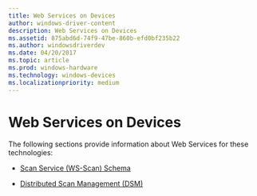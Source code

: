 ```yaml
---
title: Web Services on Devices
author: windows-driver-content
description: Web Services on Devices
ms.assetid: 875abd6d-74f9-47be-860b-efd0bf235b22
ms.author: windowsdriverdev
ms.date: 04/20/2017
ms.topic: article
ms.prod: windows-hardware
ms.technology: windows-devices
ms.localizationpriority: medium
---
```


# Web Services on Devices


The following sections provide information about Web Services for these technologies:

-   [Scan Service (WS-Scan) Schema](https://msdn.microsoft.com/library/windows/hardware/ff547963)

-   [Distributed Scan Management (DSM)](distributed-scan-management--dsm-.md)

 

 




